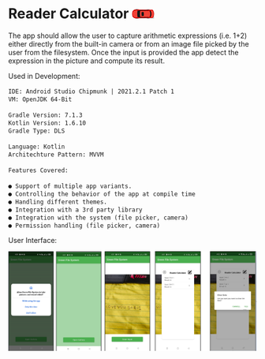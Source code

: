 # Reader Calculator   ![alt text](https://github.com/johnjake/car-trackers/blob/master/ic_car_top.png)

The app should allow the user to capture arithmetic expressions (i.e. 1+2) either directly from the built-in camera or from an image file picked by the user from the filesystem. Once the input is provided the app detect the expression in the picture and compute its result.

Used in Development: 

    IDE: Android Studio Chipmunk | 2021.2.1 Patch 1
    VM: OpenJDK 64-Bit

    Gradle Version: 7.1.3
    Kotlin Version: 1.6.10
    Gradle Type: DLS

    Language: Kotlin
    Architechture Pattern: MVVM
    
    Features Covered:
    
    ● Support of multiple app variants.
    ● Controlling the behavior of the app at compile time
    ● Handling different themes.
    ● Integration with a 3rd party library
    ● Integration with the system (file picker, camera)
    ● Permission handling (file picker, camera)

   
   User Interface:
   
  ![alt text](https://github.com/johnjake/ml-ocr/blob/master/file_system.png)



